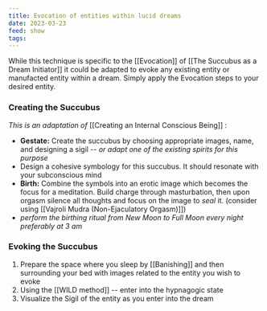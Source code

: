 ```yaml
---
title: Evocation of entities within lucid dreams
date: 2023-03-23
feed: show
tags:
---
```

While this technique is specific to the [[Evocation]] of [[The Succubus as a Dream Initiator]] it could be adapted to evoke any existing entity or manufacted entity within a dream. Simply apply the Evocation steps to your desired entity.

### Creating the Succubus
*This is an adaptation of* [[Creating an Internal Conscious Being]] :

- **Gestate:** Create the succubus by choosing appropriate images, name, and designing a sigil -- *or adapt one of the existing spirits for this purpose*
- Design a cohesive symbology for this succubus. It should resonate with your subconscious mind
- **Birth:** Combine the symbols into an erotic image which becomes the focus for a meditation. Build charge through masturbation, then upon orgasm silence all thoughts and focus on the image to *seal* it. (consider using [[Vajroli Mudra (Non-Ejaculatory Orgasm)]])
- *perform the birthing ritual from New Moon to Full Moon every night preferably at 3 am* 

### Evoking the Succubus

1. Prepare the space where you sleep by [[Banishing]] and then surrounding your bed with images related to the entity you wish to evoke
2. Using the [[WILD method]] -- enter into the hypnagogic state
3. Visualize the Sigil of the entity as you enter into the dream